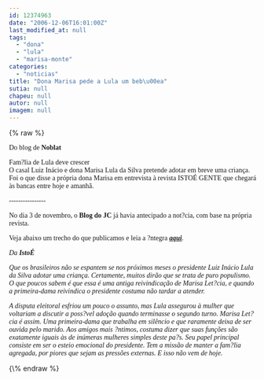 ```yaml
---
id: 12374963
date: "2006-12-06T16:01:00Z"
last_modified_at: null
tags:
  - "dona"
  - "lula"
  - "marisa-monte"
categories:
  - "noticias"
title: "Dona Marisa pede a Lula um beb\u00ea"
sutia: null
chapeu: null
autor: null
imagem: null
---
```

{\% raw %}
<p><A name=post28952><FONT face=Verdana></FONT></p>
<p><P class=fontTitulo><FONT face=Verdana>Do blog de <STRONG>Noblat</STRONG></FONT></P></p>
<p><P class=fontTitulo><FONT face=Verdana>Fam?lia de Lula deve crescer</FONT></A><FONT face=Verdana><BR>O casal Luiz Inácio e dona Marisa Lula da Silva pretende adotar em breve uma criança. Foi o que disse a própria dona Marisa em entrevista à revista ISTOÉ GENTE que chegará às bancas entre hoje e amanhã.</FONT></P></p>
<p><P><FONT face=Verdana>----------------</FONT></P></p>
<p><P><FONT face=Verdana>No dia 3 de novembro, o <STRONG>Blog do JC</STRONG> já havia antecipado a not?cia, com base na própria revista.</FONT></P></p>
<p><P><FONT face=Verdana>Veja abaixo um trecho do que publicamos e leia a ?ntegra <A href=\"https://jc3.uol.com.br/blogs/jc/2006/11/03/index.php#3090\" target=_blank><STRONG><EM>aqui</EM></STRONG></A>.</FONT></P></p>
<p><P><FONT face=Verdana><EM>Da <STRONG>IstoÉ</STRONG></EM></FONT></P></p>
<p><P><FONT face=Verdana><EM>Que os brasileiros não se espantem se nos próximos meses o presidente Luiz Inácio Lula da Silva adotar uma criança. Certamente, muitos dirão que se trata de puro populismo. O que poucos sabem é que essa é uma antiga reivindicação de Marisa Let?cia, e quando a primeira-dama reivindica o presidente costuma não tardar a atender.</EM> </FONT></P></p>
<p><P><EM><FONT face=Verdana>A disputa eleitoral esfriou um pouco o assunto, mas Lula assegurou à mulher que voltariam a discutir a poss?vel adoção quando terminasse o segundo turno. Marisa Let?cia é assim. Uma primeira-dama que trabalha em silêncio e que raramente deixa de ser ouvida pelo marido. Aos amigos mais ?ntimos, costuma dizer que suas funções são exatamente iguais às de inúmeras mulheres simples deste pa?s. Seu papel principal consiste em ser o esteio emocional do presidente. Tem a missão de manter a fam?lia agregada, por piores que sejam as pressões externas. E isso não vem de hoje.</FONT></EM></P> </p>
{\% endraw %}